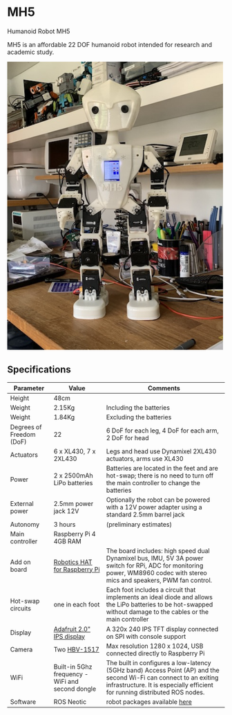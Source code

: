 # MH5

Humanoid Robot MH5

MH5 is an affordable 22 DOF humanoid robot intended for research and academic study.

<img src="./img/IMG_3766_small.jpg?raw=true" width="500px">

## Specifications

Parameter | Value | Comments
----------|-------|----------
Height                   | 48cm |
Weight                   | 2.15Kg | Including the batteries
Weight                   | 1.84Kg | Excluding the batteries 
Degrees of Freedom (DoF) | 22 | 6 DoF for each leg, 4 DoF for each arm, 2 DoF for head
Actuators                | 6 x XL430, 7 x  2XL430 | Legs and head use Dynamixel 2XL430 actuators, arms use XL430
Power                    | 2 x 2500mAh LiPo batteries | Batteries are located in the feet and are hot-swap; there is no need to turn off the main controller to change the batteries
External power           | 2.5mm power jack 12V       | Optionally the robot can be powered with a 12V power adapter using a standard 2.5mm barrel jack
Autonomy                 | 3 hours | (preliminary estimates)
Main controller          | Raspberry Pi 4 4GB RAM
Add on board             | [Robotics HAT for Raspberry Pi](https://github.com/sonelu/SPR2005) | The board includes: high speed dual Dynamixel bus, IMU, 5V 3A power switch for RPi, ADC for monitoring power, WM8960 codec with stereo mics and speakers, PWM fan control.
Hot-swap circuits        | one in each foot | Each foot includes a circuit that implements an ideal diode and allows the LiPo batteries to be hot-swapped without damage to the cables or the main controller
Display                  | [Adafruit 2.0" IPS display](https://www.adafruit.com/product/4311) | A 320x 240 IPS TFT display connected on SPI with console support
Camera                   | Two [HBV-1517](https://www.amazon.co.uk/Camera-Module-HBV-1517-Wide-Angle-Install/dp/B07V9H7Z49) | Max resolution 1280 x 1024, USB connected directly to Raspberry Pi
WiFi                     | Built-in 5Ghz frequency -WiFi and second dongle | The built in configures a low-latency (5GHz band) Access Point (AP) and the second Wi-Fi can connect to an exiting infrastructure. It is especially efficient for running distributed ROS nodes.
Software                 | ROS Neotic | robot packages available [here](https://github.com/sonelu/mh5_robot)
